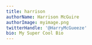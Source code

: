 ```yaml
---
title: harrison
authorName: Harrison McGuire
authorImage: myimage.png
twitterHandle: '@HarryMcGueeze'
bio: My Super Cool Bio
---
```


